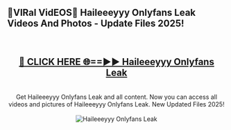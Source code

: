 <h2>🔴VIRal VidEOS🔴 Haileeeyyy Onlyfans Leak Videos And Photos - Update Files 2025!</h2>
<br>
<div align="center">
<h2><a href="https://virallinks.top/odZfE0" rel="nofollow">🔴 CLICK HERE 🌐==►► Haileeeyyy Onlyfans Leak</a></h2>
<br>
Get Haileeeyyy Onlyfans Leak and all content. Now you can access all videos and pictures of Haileeeyyy Onlyfans Leak. New Updated Files 2025!
<br>
<br>
<a href="https://virallinks.top/odZfE0" rel="nofollow" data-target="animated-image.originalLink"><img src="https://i.imgur.com/dJHk4Zq.gif)" alt="Haileeeyyy Onlyfans Leak" style="max-width: 100%; display: inline-block;" data-target="animated-image.originalImage"></a>
</div>
<br>
